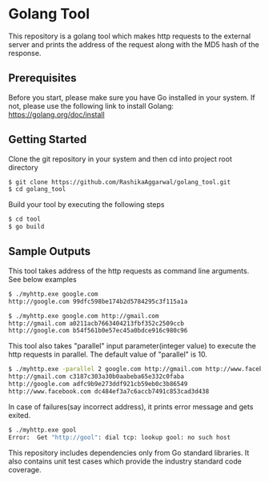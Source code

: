 # Golang Tool

This repository is a golang tool which makes http requests to the external server and prints the address of the request along with the MD5 hash of the response. 

## Prerequisites

Before you start, please make sure you have Go installed in your system. If not, please use the following link to install Golang:
https://golang.org/doc/install

## Getting Started

Clone the git repository in your system and then cd into project root directory

```bash
$ git clone https://github.com/RashikaAggarwal/golang_tool.git
$ cd golang_tool
```

Build your tool by executing the following steps
```bash
$ cd tool
$ go build
```

## Sample Outputs

This tool takes address of the http requests as command line arguments. See below examples
```bash
$ ./myhttp.exe google.com
http://google.com 99dfc598be174b2d5784295c3f115a1a
```

```bash
$ ./myhttp.exe google.com http://gmail.com
http://gmail.com a0211acb7663404213fbf352c2509ccb
http://google.com b54f561b0e57ec45a0bdce916c980c96
```

This tool also takes "parallel" input parameter(integer value) to execute the http requests in parallel. The default value of "parallel" is 10.
```bash
$ ./myhttp.exe -parallel 2 google.com http://gmail.com http://www.facebook.com
http://gmail.com c3187c303a30b0aabeba65e332c0faba
http://google.com adfc9b9e273ddf921cb59eb0c3b86549
http://www.facebook.com dc484ef3a7c6accb7491c853cad3d438
```

In case of failures(say incorrect address), it prints error message and gets exited.
```bash
$ ./myhttp.exe gool
Error:  Get "http://gool": dial tcp: lookup gool: no such host
```

This repository includes dependencies only from Go standard libraries. It also contains unit test cases which provide the industry standard code coverage.